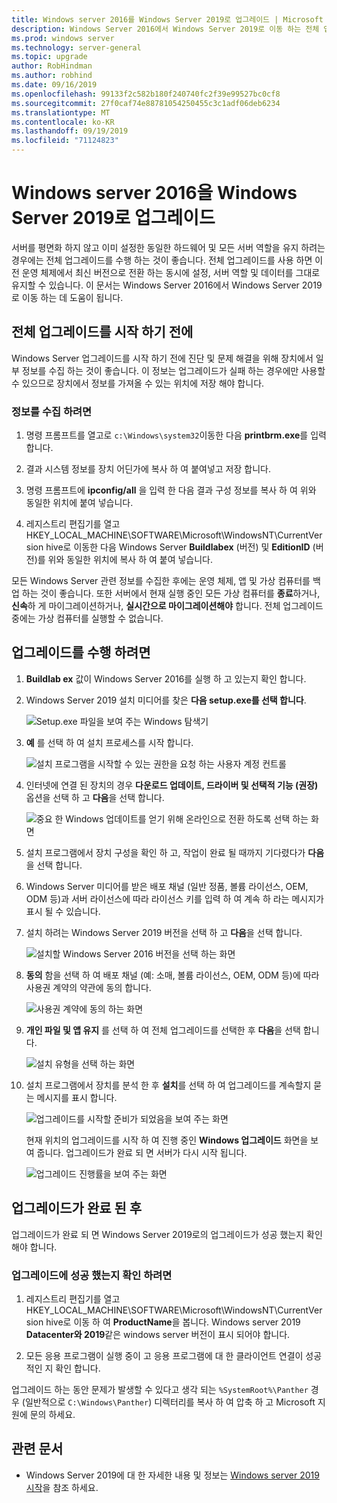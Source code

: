 ```yaml
---
title: Windows server 2016를 Windows Server 2019로 업그레이드 | Microsoft Docs
description: Windows Server 2016에서 Windows Server 2019로 이동 하는 전체 업그레이드를 수행 하는 방법에 대해 알아봅니다.
ms.prod: windows server
ms.technology: server-general
ms.topic: upgrade
author: RobHindman
ms.author: robhind
ms.date: 09/16/2019
ms.openlocfilehash: 99133f2c582b180f240740fc2f39e99527bc0cf8
ms.sourcegitcommit: 27f0caf74e88781054250455c3c1adf06deb6234
ms.translationtype: MT
ms.contentlocale: ko-KR
ms.lasthandoff: 09/19/2019
ms.locfileid: "71124823"
---
```

# <a name="upgrade-windows-server-2016-to-windows-server-2019"></a>Windows server 2016을 Windows Server 2019로 업그레이드

서버를 평면화 하지 않고 이미 설정한 동일한 하드웨어 및 모든 서버 역할을 유지 하려는 경우에는 전체 업그레이드를 수행 하는 것이 좋습니다. 전체 업그레이드를 사용 하면 이전 운영 체제에서 최신 버전으로 전환 하는 동시에 설정, 서버 역할 및 데이터를 그대로 유지할 수 있습니다. 이 문서는 Windows Server 2016에서 Windows Server 2019로 이동 하는 데 도움이 됩니다.

## <a name="before-you-begin-your-in-place-upgrade"></a>전체 업그레이드를 시작 하기 전에

Windows Server 업그레이드를 시작 하기 전에 진단 및 문제 해결을 위해 장치에서 일부 정보를 수집 하는 것이 좋습니다. 이 정보는 업그레이드가 실패 하는 경우에만 사용할 수 있으므로 장치에서 정보를 가져올 수 있는 위치에 저장 해야 합니다.

### <a name="to-collect-your-info"></a>정보를 수집 하려면

1. 명령 프롬프트를 열고로 `c:\Windows\system32`이동한 다음 **printbrm.exe**를 입력 합니다.

2. 결과 시스템 정보를 장치 어딘가에 복사 하 여 붙여넣고 저장 합니다.

3. 명령 프롬프트에 **ipconfig/all** 을 입력 한 다음 결과 구성 정보를 복사 하 여 위와 동일한 위치에 붙여 넣습니다.

4. 레지스트리 편집기를 열고 HKEY_LOCAL_MACHINE\SOFTWARE\Microsoft\WindowsNT\CurrentVersion hive로 이동한 다음 Windows Server **Buildlabex** (버전) 및 **EditionID** (버전)를 위와 동일한 위치에 복사 하 여 붙여 넣습니다.

모든 Windows Server 관련 정보를 수집한 후에는 운영 체제, 앱 및 가상 컴퓨터를 백업 하는 것이 좋습니다. 또한 서버에서 현재 실행 중인 모든 가상 컴퓨터를 **종료**하거나, **신속**하 게 마이그레이션하거나, **실시간으로 마이그레이션해야** 합니다. 전체 업그레이드 중에는 가상 컴퓨터를 실행할 수 없습니다.

## <a name="to-perform-the-upgrade"></a>업그레이드를 수행 하려면

1. **Buildlab ex** 값이 Windows Server 2016를 실행 하 고 있는지 확인 합니다.

2. Windows Server 2019 설치 미디어를 찾은 **다음 setup.exe를 선택 합니다**.

    ![Setup.exe 파일을 보여 주는 Windows 탐색기](media/upgrade-2016-2019/setup-2019.png)

3. **예** 를 선택 하 여 설치 프로세스를 시작 합니다.

    ![설치 프로그램을 시작할 수 있는 권한을 요청 하는 사용자 계정 컨트롤](media/upgrade-2016-2019/start-setup-uac-box.png)

4. 인터넷에 연결 된 장치의 경우 **다운로드 업데이트, 드라이버 및 선택적 기능 (권장)** 옵션을 선택 하 고 **다음**을 선택 합니다.

    ![중요 한 Windows 업데이트를 얻기 위해 온라인으로 전환 하도록 선택 하는 화면](media/upgrade-2016-2019/online-updates-win-setup.png)

5. 설치 프로그램에서 장치 구성을 확인 하 고, 작업이 완료 될 때까지 기다렸다가 **다음**을 선택 합니다.

6. Windows Server 미디어를 받은 배포 채널 (일반 정품, 볼륨 라이선스, OEM, ODM 등)과 서버 라이선스에 따라 라이선스 키를 입력 하 여 계속 하 라는 메시지가 표시 될 수 있습니다.

7. 설치 하려는 Windows Server 2019 버전을 선택 하 고 **다음**을 선택 합니다.

    ![설치할 Windows Server 2016 버전을 선택 하는 화면](media/upgrade-2016-2019/select-os-edition.png)

8. **동의** 함을 선택 하 여 배포 채널 (예: 소매, 볼륨 라이선스, OEM, ODM 등)에 따라 사용권 계약의 약관에 동의 합니다.

    ![사용권 계약에 동의 하는 화면](media/upgrade-2016-2019/license-terms.png)

9. **개인 파일 및 앱 유지** 를 선택 하 여 전체 업그레이드를 선택한 후 **다음**을 선택 합니다.

    ![설치 유형을 선택 하는 화면](media/upgrade-2016-2019/choose-install-upgrade.png)

10. 설치 프로그램에서 장치를 분석 한 후 **설치**를 선택 하 여 업그레이드를 계속할지 묻는 메시지를 표시 합니다.

    ![업그레이드를 시작할 준비가 되었음을 보여 주는 화면](media/upgrade-2016-2019/ready-to-install.png)

    현재 위치의 업그레이드를 시작 하 여 진행 중인 **Windows 업그레이드** 화면을 보여 줍니다. 업그레이드가 완료 되 면 서버가 다시 시작 됩니다.

    ![업그레이드 진행률을 보여 주는 화면](media/upgrade-2016-2019/upgrading-windows-with-progress.png)

## <a name="after-your-upgrade-is-done"></a>업그레이드가 완료 된 후

업그레이드가 완료 되 면 Windows Server 2019로의 업그레이드가 성공 했는지 확인 해야 합니다.

### <a name="to-make-sure-your-upgrade-was-successful"></a>업그레이드에 성공 했는지 확인 하려면

1. 레지스트리 편집기를 열고 HKEY_LOCAL_MACHINE\SOFTWARE\Microsoft\WindowsNT\CurrentVersion hive로 이동 하 여 **ProductName**을 봅니다. Windows server 2019 **Datacenter와 2019**같은 windows server 버전이 표시 되어야 합니다.

2. 모든 응용 프로그램이 실행 중이 고 응용 프로그램에 대 한 클라이언트 연결이 성공적인 지 확인 합니다.

업그레이드 하는 동안 문제가 발생할 수 있다고 생각 되는 `%SystemRoot%\Panther` 경우 (일반적으로 `C:\Windows\Panther`) 디렉터리를 복사 하 여 압축 하 고 Microsoft 지원에 문의 하세요.

## <a name="related-articles"></a>관련 문서

- Windows Server 2019에 대 한 자세한 내용 및 정보는 [Windows server 2019 시작](https://docs.microsoft.com/windows-server/get-started-19/get-started-19)을 참조 하세요.